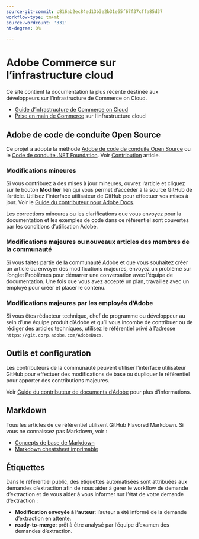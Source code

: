 ```yaml
---
source-git-commit: c816ab2ec84ed13b3e2b31e65f67f37cffa85d37
workflow-type: tm+mt
source-wordcount: '331'
ht-degree: 0%

---
```

# Adobe Commerce sur l’infrastructure cloud

Ce site contient la documentation la plus récente destinée aux développeurs sur l’infrastructure de Commerce on Cloud.

- [Guide d’infrastructure de Commerce on Cloud](https://experienceleague.adobe.com/docs/commerce-cloud-service/user-guide/overview.html)
- [Prise en main de Commerce](https://experienceleague.adobe.com/docs/commerce-cloud-service/start/overview.html) sur l’infrastructure cloud

## Adobe de code de conduite Open Source

Ce projet a adopté la méthode [Adobe de code de conduite Open Source](code-of-conduct.md) ou le [Code de conduite .NET Foundation](https://dotnetfoundation.org/about/policies/code-of-conduct).
Voir [Contribution](contributing.md) article.

### Modifications mineures

Si vous contribuez à des mises à jour mineures, ouvrez l’article et cliquez sur le bouton **Modifier** lien qui vous permet d’accéder à la source GitHub de l’article. Utilisez l’interface utilisateur de GitHub pour effectuer vos mises à jour. Voir le [Guide du contributeur pour Adobe Docs](https://experienceleague.adobe.com/docs/contributor/contributor-guide/introduction.html).

Les corrections mineures ou les clarifications que vous envoyez pour la documentation et les exemples de code dans ce référentiel sont couvertes par les conditions d’utilisation Adobe.

### Modifications majeures ou nouveaux articles des membres de la communauté

Si vous faites partie de la communauté Adobe et que vous souhaitez créer un article ou envoyer des modifications majeures, envoyez un problème sur l’onglet Problèmes pour démarrer une conversation avec l’équipe de documentation. Une fois que vous avez accepté un plan, travaillez avec un employé pour créer et placer le contenu.

### Modifications majeures par les employés d’Adobe

Si vous êtes rédacteur technique, chef de programme ou développeur au sein d’une équipe produit d’Adobe et qu’il vous incombe de contribuer ou de rédiger des articles techniques, utilisez le référentiel privé à l’adresse `https://git.corp.adobe.com/AdobeDocs`.

## Outils et configuration

Les contributeurs de la communauté peuvent utiliser l’interface utilisateur GitHub pour effectuer des modifications de base ou dupliquer le référentiel pour apporter des contributions majeures.

Voir [Guide du contributeur de documents d’Adobe](https://experienceleague.adobe.com/docs/contributor/contributor-guide/introduction.html) pour plus d’informations.

## Markdown

Tous les articles de ce référentiel utilisent GitHub Flavored Markdown. Si vous ne connaissez pas Markdown, voir :

- [Concepts de base de Markdown](https://docs.github.com/en/get-started/writing-on-github/getting-started-with-writing-and-formatting-on-github/basic-writing-and-formatting-syntax)
- [Markdown cheatsheet imprimable](https://docs.github.com/en/get-started/quickstart/git-cheatsheet)

## Étiquettes

Dans le référentiel public, des étiquettes automatisées sont attribuées aux demandes d’extraction afin de nous aider à gérer le workflow de demande d’extraction et de vous aider à vous informer sur l’état de votre demande d’extraction :

- **Modification envoyée à l’auteur**: l’auteur a été informé de la demande d’extraction en attente.
- **ready-to-merge**: prêt à être analysé par l’équipe d’examen des demandes d’extraction.
